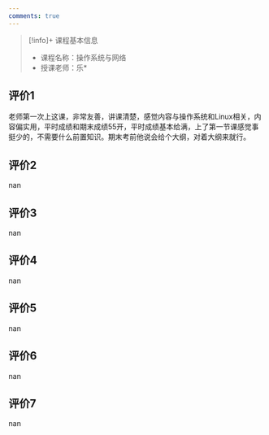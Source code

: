 ```yaml
---
comments: true
---
```


>[!info]+ 课程基本信息
>
> - 课程名称：操作系统与网络
> - 授课老师：乐*

## 评价1

老师第一次上这课，非常友善，讲课清楚，感觉内容与操作系统和Linux相关，内容偏实用，平时成绩和期末成绩55开，平时成绩基本给满，上了第一节课感觉事挺少的，不需要什么前置知识。期末考前他说会给个大纲，对着大纲来就行。
## 评价2

nan
## 评价3

nan
## 评价4

nan
## 评价5

nan
## 评价6

nan
## 评价7

nan
